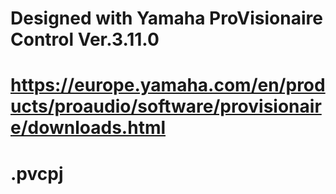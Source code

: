 # 
# Designed with Yamaha ProVisionaire Control Ver.3.11.0
# https://europe.yamaha.com/en/products/proaudio/software/provisionaire/downloads.html
# .pvcpj 
